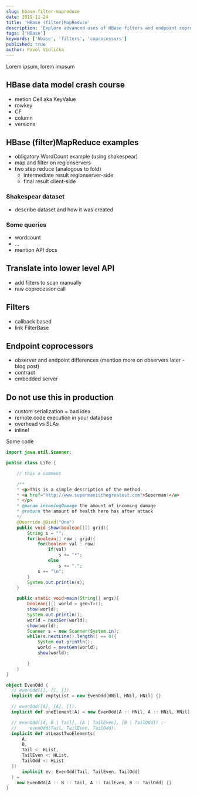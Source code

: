 ```yaml
---
slug: hbase-filter-mapreduce
date: 2019-11-24
title: 'HBase (filter)MapReduce'
description: 'Explore advanced uses of HBase filters and endpoint coprocessors by building a toy data processing framework reminiscent of MapReduce.'
tags: ['HBase']
keywords: ['hbase', 'filters', 'coprocessors']
published: true
author: Pavol Vidlička
---
```


Lorem ipsum, lorem impsum

## HBase data model crash course

- metion Cell aka KeyValue
- rowkey
- CF
- column
- versions

## HBase (filter)MapReduce examples

- obligatory WordCount example (using shakespear)
- map and filter on regionservers
- two step reduce (analogous to fold)
  - intermediate result regionserver-side
  - final result client-side

### Shakespear dataset

- describe dataset and how it was created

### Some queries

- wordcount
- ...
- mention API docs

## Translate into lower level API

- add filters to scan manually
- raw coprocessor call

## Filters

- callback based
- link FilterBase

## Endpoint coprocessors

- observer and endpoint differences (mention more on observers later - blog post)
- contract
- embedded server

## Do not use this in production

- custom serialization = bad idea
- remote code execution in your database
- overhead vs SLAs
- inline!

Some code

```java
import java.util.Scanner;

public class Life {

    // this a comment

    /**
    * <p>This is a simple description of the method. . .
    * <a href="http://www.supermanisthegreatest.com">Superman!</a>
    * </p>
    * @param incomingDamage the amount of incoming damage
    * @return the amount of health hero has after attack
    */
    @Override @Bind("One")
    public void show(boolean[][] grid){
        String s = "";
        for(boolean[] row : grid){
            for(boolean val : row)
                if(val)
                    s += "*";
                else
                    s += ".";
            s += "\n";
        }
        System.out.println(s);
    }

    public static void>main(String[] args){
        boolean[][] world = gen<T>();
        show(world);
        System.out.println();
        world = nextGen(world);
        show(world);
        Scanner s = new Scanner(System.in);
        while(s.nextLine().length() == 0){
            System.out.println();
            world = nextGen(world);
            show(world);

        }
    }
}
```

```scala
object EvenOdd {
  // evenOdd([], [], []).
  implicit def emptyList = new EvenOdd[HNil, HNil, HNil] {}

  // evenOdd([A], [A], []).
  implicit def oneElement[A] = new EvenOdd[A :: HNil, A :: HNil, HNil] {}

  // evenOdd([A, B | Tail], [A | TailEven], [B | TailOdd]) :-
  //     evenOdd(Tail, TailEven, TailOdd).
  implicit def atLeastTwoElements[
      A,
      B,
      Tail <: HList,
      TailEven <: HList,
      TailOdd <: HList
  ](
      implicit ev: EvenOdd[Tail, TailEven, TailOdd]
  ) =
    new EvenOdd[A :: B :: Tail, A :: TailEven, B :: TailOdd] {}
}
```
